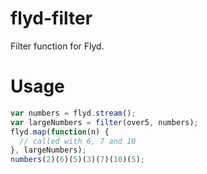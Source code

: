 # flyd-filter
Filter function for Flyd.

# Usage

```javascript
var numbers = flyd.stream();
var largeNumbers = filter(over5, numbers);
flyd.map(function(n) {
  // called with 6, 7 and 10
}, largeNumbers);
numbers(2)(6)(5)(3)(7)(10)(5);

```
